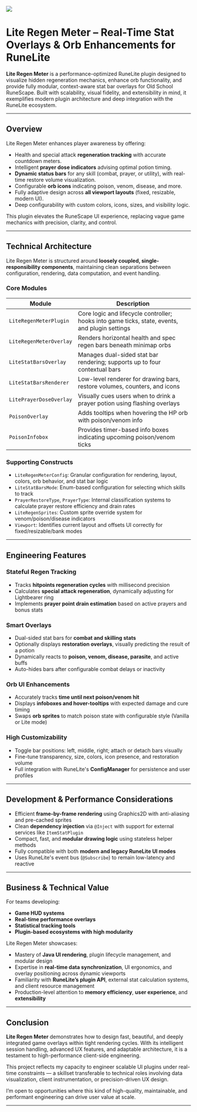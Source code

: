 [![](https://img.shields.io/endpoint?url=https://api.runelite.net/pluginhub/shields/installs/plugin/lite-regen-meter)](https://runelite.net/plugin-hub/show/lite-regen-meter)

# Lite Regen Meter – Real-Time Stat Overlays & Orb Enhancements for RuneLite

**Lite Regen Meter** is a performance-optimized RuneLite plugin designed to visualize hidden regeneration mechanics, enhance orb functionality, and provide fully modular, context-aware stat bar overlays for Old School RuneScape. Built with scalability, visual fidelity, and extensibility in mind, it exemplifies modern plugin architecture and deep integration with the RuneLite ecosystem.

---

## Overview

Lite Regen Meter enhances player awareness by offering:

- Health and special attack **regeneration tracking** with accurate countdown meters.
- Intelligent **prayer dose indicators** advising optimal potion timing.
- **Dynamic status bars** for any skill (combat, prayer, or utility), with real-time restore volume visualization.
- Configurable **orb icons** indicating poison, venom, disease, and more.
- Fully adaptive design across **all viewport layouts** (fixed, resizable, modern UI).
- Deep configurability with custom colors, icons, sizes, and visibility logic.

This plugin elevates the RuneScape UI experience, replacing vague game mechanics with precision, clarity, and control.

---

## Technical Architecture

Lite Regen Meter is structured around **loosely coupled, single-responsibility components**, maintaining clean separations between configuration, rendering, data computation, and event handling.

### Core Modules

| Module                  | Description                                                                                    |
| ----------------------- | ---------------------------------------------------------------------------------------------- |
| `LiteRegenMeterPlugin`  | Core logic and lifecycle controller; hooks into game ticks, state, events, and plugin settings |
| `LiteRegenMeterOverlay` | Renders horizontal health and spec regen bars beneath minimap orbs                             |
| `LiteStatBarsOverlay`   | Manages dual-sided stat bar rendering; supports up to four contextual bars                     |
| `LiteStatBarsRenderer`  | Low-level renderer for drawing bars, restore volumes, counters, and icons                      |
| `LitePrayerDoseOverlay` | Visually cues users when to drink a prayer potion using flashing overlays                      |
| `PoisonOverlay`         | Adds tooltips when hovering the HP orb with poison/venom info                                  |
| `PoisonInfobox`         | Provides timer-based info boxes indicating upcoming poison/venom ticks                         |

### Supporting Constructs

- `LiteRegenMeterConfig`: Granular configuration for rendering, layout, colors, orb behavior, and stat bar logic
- `LiteStatBarsMode`: Enum-based configuration for selecting which skills to track
- `PrayerRestoreType`, `PrayerType`: Internal classification systems to calculate prayer restore efficiency and drain rates
- `LiteRegenSprites`: Custom sprite override system for venom/poison/disease indicators
- `Viewport`: Identifies current layout and offsets UI correctly for fixed/resizable/bank modes

---

## Engineering Features

### Stateful Regen Tracking

- Tracks **hitpoints regeneration cycles** with millisecond precision
- Calculates **special attack regeneration**, dynamically adjusting for Lightbearer ring
- Implements **prayer point drain estimation** based on active prayers and bonus stats

### Smart Overlays

- Dual-sided stat bars for **combat and skilling stats**
- Optionally displays **restoration overlays**, visually predicting the result of a potion
- Dynamically reacts to **poison, venom, disease, parasite**, and active buffs
- Auto-hides bars after configurable combat delays or inactivity

### Orb UI Enhancements

- Accurately tracks **time until next poison/venom hit**
- Displays **infoboxes and hover-tooltips** with expected damage and cure timing
- Swaps **orb sprites** to match poison state with configurable style (Vanilla or Lite mode)

### High Customizability

- Toggle bar positions: left, middle, right; attach or detach bars visually
- Fine-tune transparency, size, colors, icon presence, and restoration volume
- Full integration with RuneLite's **ConfigManager** for persistence and user profiles

---

## Development & Performance Considerations

- Efficient **frame-by-frame rendering** using Graphics2D with anti-aliasing and pre-cached sprites
- Clean **dependency injection** via `@Inject` with support for external services like `ItemStatPlugin`
- Compact, fast, and **modular drawing logic** using stateless helper methods
- Fully compatible with both **modern and legacy RuneLite UI modes**
- Uses RuneLite's event bus (`@Subscribe`) to remain low-latency and reactive

---

## Business & Technical Value

For teams developing:

- **Game HUD systems**
- **Real-time performance overlays**
- **Statistical tracking tools**
- **Plugin-based ecosystems with high modularity**

Lite Regen Meter showcases:

- Mastery of **Java UI rendering**, plugin lifecycle management, and modular design
- Expertise in **real-time data synchronization**, UI ergonomics, and overlay positioning across dynamic viewports
- Familiarity with **RuneLite’s plugin API**, external stat calculation systems, and client resource management
- Production-level attention to **memory efficiency**, **user experience**, and **extensibility**

---

## Conclusion

**Lite Regen Meter** demonstrates how to design fast, beautiful, and deeply integrated game overlays within tight rendering cycles. With its intelligent session handling, advanced UX features, and adaptable architecture, it is a testament to high-performance client-side engineering.

This project reflects my capacity to engineer scalable UI plugins under real-time constraints — a skillset transferable to technical roles involving data visualization, client instrumentation, or precision-driven UX design.

I’m open to opportunities where this kind of high-quality, maintainable, and performant engineering can drive user value at scale.

---
